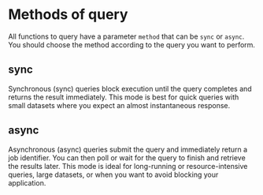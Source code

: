 # Methods of query 

All functions to query have a parameter `method` that can be `sync` or `async`. You should choose the method according to the query you want to perform.


## sync
Synchronous (sync) queries block execution until the query completes and returns the result immediately. This mode is best for quick queries with small datasets where you expect an almost instantaneous response.

## async
Asynchronous (async) queries submit the query and immediately return a job identifier. You can then poll or wait for the query to finish and retrieve the results later. This mode is ideal for long-running or resource-intensive queries, large datasets, or when you want to avoid blocking your application.